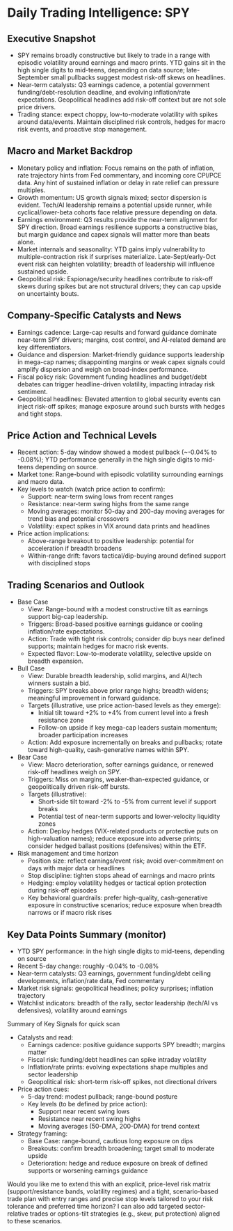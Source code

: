 # Daily Trading Intelligence: SPY

## Executive Snapshot
- SPY remains broadly constructive but likely to trade in a range with episodic volatility around earnings and macro prints. YTD gains sit in the high single digits to mid-teens, depending on data source; late-September small pullbacks suggest modest risk-off skews on headlines.
- Near-term catalysts: Q3 earnings cadence, a potential government funding/debt-resolution deadline, and evolving inflation/rate expectations. Geopolitical headlines add risk-off context but are not sole price drivers.
- Trading stance: expect choppy, low-to-moderate volatility with spikes around data/events. Maintain disciplined risk controls, hedges for macro risk events, and proactive stop management.

## Macro and Market Backdrop
- Monetary policy and inflation: Focus remains on the path of inflation, rate trajectory hints from Fed commentary, and incoming core CPI/PCE data. Any hint of sustained inflation or delay in rate relief can pressure multiples.
- Growth momentum: US growth signals mixed; sector dispersion is evident. Tech/AI leadership remains a potential upside runner, while cyclical/lower-beta cohorts face relative pressure depending on data.
- Earnings environment: Q3 results provide the near-term alignment for SPY direction. Broad earnings resilience supports a constructive bias, but margin guidance and capex signals will matter more than beats alone.
- Market internals and seasonality: YTD gains imply vulnerability to multiple-contraction risk if surprises materialize. Late-Sept/early-Oct event risk can heighten volatility; breadth of leadership will influence sustained upside.
- Geopolitical risk: Espionage/security headlines contribute to risk-off skews during spikes but are not structural drivers; they can cap upside on uncertainty bouts.

## Company-Specific Catalysts and News
- Earnings cadence: Large-cap results and forward guidance dominate near-term SPY drivers; margins, cost control, and AI-related demand are key differentiators.
- Guidance and dispersion: Market-friendly guidance supports leadership in mega-cap names; disappointing margins or weak capex signals could amplify dispersion and weigh on broad-index performance.
- Fiscal policy risk: Government funding headlines and budget/debt debates can trigger headline-driven volatility, impacting intraday risk sentiment.
- Geopolitical headlines: Elevated attention to global security events can inject risk-off spikes; manage exposure around such bursts with hedges and tight stops.

## Price Action and Technical Levels
- Recent action: 5-day window showed a modest pullback (~-0.04% to -0.08%); YTD performance generally in the high single digits to mid-teens depending on source.
- Market tone: Range-bound with episodic volatility surrounding earnings and macro data.
- Key levels to watch (watch price action to confirm):
  - Support: near-term swing lows from recent ranges
  - Resistance: near-term swing highs from the same range
  - Moving averages: monitor 50-day and 200-day moving averages for trend bias and potential crossovers
  - Volatility: expect spikes in VIX around data prints and headlines
- Price action implications:
  - Above-range breakout to positive leadership: potential for acceleration if breadth broadens
  - Within-range drift: favors tactical/dip-buying around defined support with disciplined stops

## Trading Scenarios and Outlook
- Base Case
  - View: Range-bound with a modest constructive tilt as earnings support big-cap leadership.
  - Triggers: Broad-based positive earnings guidance or cooling inflation/rate expectations.
  - Action: Trade with tight risk controls; consider dip buys near defined supports; maintain hedges for macro risk events.
  - Expected flavor: Low-to-moderate volatility, selective upside on breadth expansion.
- Bull Case
  - View: Durable breadth leadership, solid margins, and AI/tech winners sustain a bid.
  - Triggers: SPY breaks above prior range highs; breadth widens; meaningful improvement in forward guidance.
  - Targets (illustrative, use price action-based levels as they emerge):
    - Initial tilt toward +2% to +4% from current level into a fresh resistance zone
    - Follow-on upside if key mega-cap leaders sustain momentum; broader participation increases
  - Action: Add exposure incrementally on breaks and pullbacks; rotate toward high-quality, cash-generative names within SPY.
- Bear Case
  - View: Macro deterioration, softer earnings guidance, or renewed risk-off headlines weigh on SPY.
  - Triggers: Miss on margins, weaker-than-expected guidance, or geopolitically driven risk-off bursts.
  - Targets (illustrative):
    - Short-side tilt toward -2% to -5% from current level if support breaks
    - Potential test of near-term supports and lower-velocity liquidity zones
  - Action: Deploy hedges (VIX-related products or protective puts on high-valuation names); reduce exposure into adverse prints; consider hedged ballast positions (defensives) within the ETF.
- Risk management and time horizon
  - Position size: reflect earnings/event risk; avoid over-commitment on days with major data or headlines
  - Stop discipline: tighten stops ahead of earnings and macro prints
  - Hedging: employ volatility hedges or tactical option protection during risk-off episodes
  - Key behavioral guardrails: prefer high-quality, cash-generative exposure in constructive scenarios; reduce exposure when breadth narrows or if macro risk rises

## Key Data Points Summary (monitor)
- YTD SPY performance: in the high single digits to mid-teens, depending on source
- Recent 5-day change: roughly -0.04% to -0.08%
- Near-term catalysts: Q3 earnings, government funding/debt ceiling developments, inflation/rate data, Fed commentary
- Market risk signals: geopolitical headlines; policy surprises; inflation trajectory
- Watchlist indicators: breadth of the rally, sector leadership (tech/AI vs defensives), volatility around earnings

Summary of Key Signals for quick scan
- Catalysts and read:
  - Earnings cadence: positive guidance supports SPY breadth; margins matter
  - Fiscal risk: funding/debt headlines can spike intraday volatility
  - Inflation/rate prints: evolving expectations shape multiples and sector leadership
  - Geopolitical risk: short-term risk-off spikes, not directional drivers
- Price action cues:
  - 5-day trend: modest pullback; range-bound posture
  - Key levels (to be defined by price action): 
    - Support near recent swing lows
    - Resistance near recent swing highs
    - Moving averages (50-DMA, 200-DMA) for trend context
- Strategy framing:
  - Base Case: range-bound, cautious long exposure on dips
  - Breakouts: confirm breadth broadening; target small to moderate upside
  - Deterioration: hedge and reduce exposure on break of defined supports or worsening earnings guidance

Would you like me to extend this with an explicit, price-level risk matrix (support/resistance bands, volatility regimes) and a tight, scenario-based trade plan with entry ranges and precise stop levels tailored to your risk tolerance and preferred time horizon? I can also add targeted sector-relative trades or options-tilt strategies (e.g., skew, put protection) aligned to these scenarios.